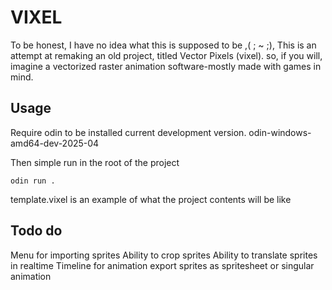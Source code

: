 # VIXEL

To be honest, I have no idea what this is supposed to be  ,( ; ~ ;),
This is an attempt at remaking an old project, titled Vector Pixels (vixel).
so, if you will, imagine a vectorized raster animation software-mostly made with games in mind.

## Usage
Require odin to be installed
current development version. odin-windows-amd64-dev-2025-04

Then simple run in the root of the project
```odin 
odin run .
```

template.vixel is an example of what the project contents will be like 


## Todo do
Menu for importing sprites
Ability to crop sprites
Ability to translate sprites in realtime
Timeline for animation
export sprites as spritesheet or singular animation
